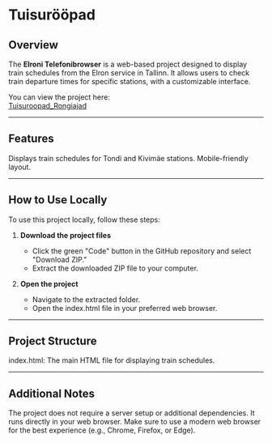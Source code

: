 # Tuisurööpad

## Overview
The **Elroni Telefonibrowser** is a web-based project designed to display train schedules
from the Elron service in Tallinn. It allows users to check train departure times for specific stations,
with a customizable interface.

You can view the project here:  
[Tuisuroopad_Rongiajad](http://joelriive.me/Tuisuroopad_Rongiajad/)

---

## Features
Displays train schedules for Tondi and Kivimäe stations.
Mobile-friendly layout.

---

## How to Use Locally
To use this project locally, follow these steps:

1. **Download the project files**
    - Click the green "Code" button in the GitHub repository and select "Download ZIP."
    - Extract the downloaded ZIP file to your computer.

2. **Open the project**
    - Navigate to the extracted folder.
    - Open the index.html file in your preferred web browser.

---

## Project Structure
index.html: The main HTML file for displaying train schedules.

---

## Additional Notes
The project does not require a server setup or additional dependencies. It runs directly in your web browser.
Make sure to use a modern web browser for the best experience (e.g., Chrome, Firefox, or Edge).
